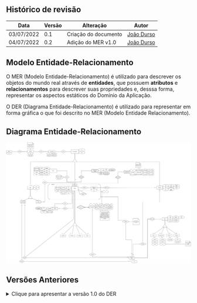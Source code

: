 ## Histórico de revisão

| Data       | Versão | Alteração            | Autor                                     |
| ---------- | ------ | -------------------- | ----------------------------------------- |
| 03/07/2022 | 0.1    | Criação do documento | [João Durso](https://github.com/jvsdurso) |
| 04/07/2022 | 0.2    | Adição do MER v1.0   | [João Durso](https://github.com/jvsdurso) |

## Modelo Entidade-Relacionamento

O MER (Modelo Entidade-Relacionamento) é utilizado para descrever os objetos do mundo real através de **entidades**, que possuem **atributos** e **relacionamentos** para descrever suas propriedades e, desssa forma, representar os aspectos estáticos do Domínio da Aplicação.

O DER (Diagrama Entidade-Relacionamento) é utilizado para representar em forma gráfica o que foi descrito no MER (Modelo Entidade Relacionamento).

## Diagrama Entidade-Relacionamento

![DER v1.0](../assets/images/MER/DER.png)

## Versões Anteriores

<details>
<summary>Clique para apresentar a versão 1.0 do DER</summary>

### DER v1.0

Como o Diagrama Entidade-Relacionamento foi feito no [Google Drive](https://drive.google.com/file/d/1guPJuix8kxib0uT8hAv54tWpBJPTuFqz/view?usp=sharing), através da plataforma Diagrams(draw.io), não teve como restaurar todo o histórico de modificações. Portanto, somente as mudanças a partir da versão 1.0 serão documentadas.

![DER v1.0](../assets/images/MER/MER.png)

**Autor(es):** [João Durso](https://github.com/jvsdurso) <br><br>
</details>